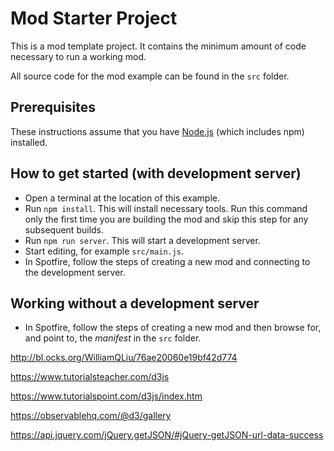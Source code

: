 # Mod Starter Project
This is a mod template project. It contains the minimum amount of code necessary to run a working mod.  

All source code for the mod example can be found in the `src` folder.

## Prerequisites
These instructions assume that you have [Node.js](https://nodejs.org/en/) (which includes npm) installed.

## How to get started (with development server)
- Open a terminal at the location of this example.
- Run `npm install`. This will install necessary tools. Run this command only the first time you are building the mod and skip this step for any subsequent builds.
- Run `npm run server`. This will start a development server.
- Start editing, for example `src/main.js`.
- In Spotfire, follow the steps of creating a new mod and connecting to the development server.

## Working without a development server
- In Spotfire, follow the steps of creating a new mod and then browse for, and point to, the _manifest_ in the `src` folder.


http://bl.ocks.org/WilliamQLiu/76ae20060e19bf42d774

https://www.tutorialsteacher.com/d3js

https://www.tutorialspoint.com/d3js/index.htm

https://observablehq.com/@d3/gallery

https://api.jquery.com/jQuery.getJSON/#jQuery-getJSON-url-data-success